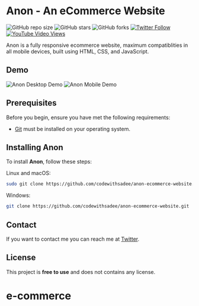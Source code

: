 # Anon - An eCommerce Website

![GitHub repo size](https://img.shields.io/github/repo-size/codewithsadee/anon-ecommerce-website)
![GitHub stars](https://img.shields.io/github/stars/codewithsadee/anon-ecommerce-website?style=social)
![GitHub forks](https://img.shields.io/github/forks/codewithsadee/anon-ecommerce-website?style=social)
[![Twitter Follow](https://img.shields.io/twitter/follow/codewithsadee_?style=social)](https://twitter.com/intent/follow?screen_name=codewithsadee_)
[![YouTube Video Views](https://img.shields.io/youtube/views/3l8Lob4ysI0?style=social)](https://youtu.be/3l8Lob4ysI0)

Anon is a fully responsive ecommerce website, maximum compatiblities in all mobile devices, built using HTML, CSS, and JavaScript.

## Demo

![Anon Desktop Demo](./website-demo-image/desktop.png "Desktop Demo")
![Anon Mobile Demo](./website-demo-image/mobile.png "Mobile Demo")

## Prerequisites

Before you begin, ensure you have met the following requirements:

* [Git](https://git-scm.com/downloads "Download Git") must be installed on your operating system.

## Installing Anon

To install **Anon**, follow these steps:

Linux and macOS:

```bash
sudo git clone https://github.com/codewithsadee/anon-ecommerce-website.git
```

Windows:

```bash
git clone https://github.com/codewithsadee/anon-ecommerce-website.git
```

## Contact

If you want to contact me you can reach me at [Twitter](https://www.twitter.com/codewithsadee).

## License

This project is **free to use** and does not contains any license.
# e-commerce
